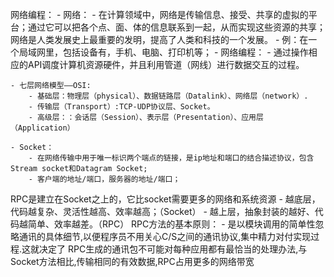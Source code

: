 网络编程：
    - 网络：
        - 在计算领域中，网络是传输信息、接受、共享的虚拟的平台；通过它可以把各个点、面、体的信息联系到一起，从而实现这些资源的共享；网络是人类发展史上最重要的发明，提高了人类和科技的一个发展。
        - 例：在一个局域网里，包括设备有，手机、电脑、打印机等；
    - 网络编程：
        - 通过操作相应的API调度计算机资源硬件，并且利用管道（网线）进行数据交互的过程。
    
    - 七层网络模型——OSI:
        - 基础层：物理层（physical）、数据链路层（Datalink）、网络层（network）.
        - 传输层（Transport）:TCP-UDP协议层、Socket。
        - 高级层：：会话层（Session）、表示层（Presentation）、应用层（Application）

    - Socket：
        - 在网络传输中用于唯一标识两个端点的链接，是ip地址和端口的结合描述协议，包含Stream socket和Datagram Socket;
        - 客户端的地址/端口，服务器的地址/端口； 

RPC是建立在Socket之上的，它比socket需要更多的网络和系统资源
    - 越底层，代码越复杂、灵活性越高、效率越高；（Socket）
    - 越上层，抽象封装的越好、代码越简单、效率越差。（RPC）
RPC方法的基本原则：
    - 是以模块调用的简单性忽略通讯的具体细节,以便程序员不用关心C/S之间的通讯协议,集中精力对付实现过程.这就决定了 RPC生成的通讯包不可能对每种应用都有最恰当的处理办法,与Socket方法相比,传输相同的有效数据,RPC占用更多的网络带宽